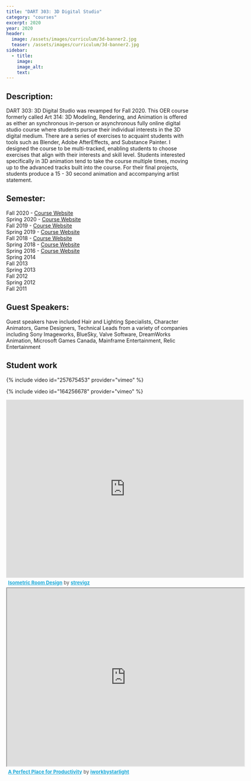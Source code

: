```yaml
---
title: "DART 303: 3D Digital Studio"
category: "courses"
excerpt: 2020
year: 2020
header:
  image: /assets/images/curriculum/3d-banner2.jpg
  teaser: /assets/images/curriculum/3d-banner2.jpg
sidebar:
  - title:
    image:
    image_alt:
    text:
---
```

## Description:

DART 303: 3D Digital Studio was revamped for Fall 2020. This OER course formerly called Art 314: 3D Modeling, Rendering, and Animation is offered as either an synchronous in-person or asynchronous fully online digital studio course where students pursue their individual interests in the 3D digital medium. There are a series of exercises to acquaint students with tools such as Blender, Adobe AfterEffects, and Substance Painter. I designed the course to be multi-tracked, enabling students to choose exercises that align with their interests and skill level. Students interested specifically in 3D animation tend to take the course multiple times, moving up to the advanced tracks built into the course. For their final projects, students produce a 15 - 30 second animation and accompanying artist statement.

## Semester:
Fall 2020 - [Course Website](https://michaelcollins.xyz/3d-digital-studio-master/)  
Spring 2020 - [Course Website](http://michaelcollins.xyz/3d-modeling-rendering-animation-sp20--oer/)  
Fall 2019 - [Course Website](http://michaelcollins.xyz/3d-modeling-rendering-animation-fa19--oer/)  
Spring 2019 - [Course Website](http://michaelcollins.xyz/3d-modeling-rendering-animation-sp19--oer/)  
Fall 2018 - [Course Website](http://michaelcollins.xyz/3d-modeling-rendering-animation-fa18--oer/)  
Spring 2018 - [Course Website](http://michaelcollins.xyz/3d-modeling-rendering-animation-sp18--oer/)  
Spring 2016 - [Course Website](http://michael-collins.github.io/3d-digital-art-and-design--oer)  
Spring 2014  
Fall 2013  
Spring 2013  
Fall 2012  
Spring 2012  
Fall 2011  

## Guest Speakers:

Guest speakers have included Hair and Lighting Specialists, Character Animators, Game Designers, Technical Leads from a variety of companies including Sony Imageworks, BlueSky, Valve Software, DreamWorks Animation, Microsoft Games Canada, Mainframe Entertainment, Relic Entertainment

## Student work

{% include video id="257675453" provider="vimeo" %}

{% include video id="164256678" provider="vimeo" %}

<div class="sketchfab-embed-wrapper"><iframe width="640" height="480" src="https://sketchfab.com/models/5b04851405434c91bff0c985536271dc/embed" frameborder="0" allow="autoplay; fullscreen; vr" mozallowfullscreen="true" webkitallowfullscreen="true"></iframe>

<p style="font-size: 13px; font-weight: normal; margin: 5px; color: #4A4A4A;">
    <a href="https://sketchfab.com/models/5b04851405434c91bff0c985536271dc?utm_medium=embed&utm_source=website&utm_campaign=share-popup" target="_blank" style="font-weight: bold; color: #1CAAD9;">Isometric Room Design</a>
    by <a href="https://sketchfab.com/strevigz?utm_medium=embed&utm_source=website&utm_campaign=share-popup" target="_blank" style="font-weight: bold; color: #1CAAD9;">strevigz</a>
</p>
</div>

<div class="sketchfab-embed-wrapper">
    <iframe width="640" height="480" title="A Perfect Place for Productivity" src="https://sketchfab.com/models/ad831ee27a0e4a2db658b760be721f6f/embed">
    </iframe>
   <p style="font-size: 13px; font-weight: normal; margin: 5px; color: #4A4A4A;">
        <a href="https://sketchfab.com/3d-models/a-perfect-place-for-productivity-ad831ee27a0e4a2db658b760be721f6f" target="_blank" style="font-weight: bold; color: #1CAAD9;">A Perfect Place for Productivity</a>
        by <a href="https://sketchfab.com/iworkbystarlight" target="_blank" style="font-weight: bold; color: #1CAAD9;">iworkbystarlight</a>
    </p>
</div>